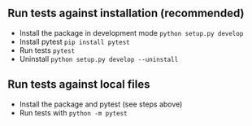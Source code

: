 ## Run tests against installation (recommended)
- Install the package in development mode `python setup.py develop`
- Install pytest `pip install pytest`
- Run tests `pytest`
- Uninstall `python setup.py develop --uninstall`

## Run tests against local files
- Install the package and pytest (see steps above)
- Run tests with `python -m pytest`
